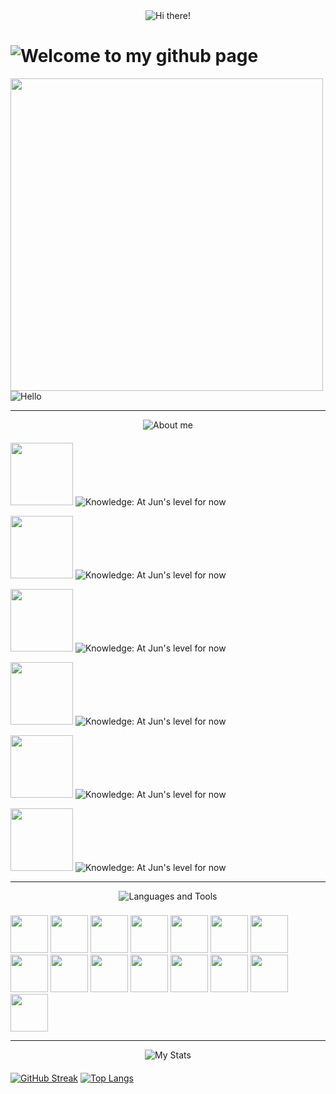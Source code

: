 
<div id="header" align="center">
  
  <img src="https://fontmeme.com/permalink/250405/2b6005f309aed9585bb677f8e2723b7c.png" alt="Hi there!"> 
  
</div>
<h1>
  <img src="https://fontmeme.com/permalink/250405/6e2294cba5cd37cd149e1ff3e6271fb6.png" alt="Welcome to my github page">
</h1>
<div align="left">
 <img src="https://media.tenor.com/gFDT7Ic6BdkAAAAi/pixel-sitting.gif" width="500" height="500">
<img src="https://fontmeme.com/permalink/250405/4e3fc96ac9baf49a8758996b14ee9048.png" alt="Hello">
</div>

---

<div align="center">
  
<img src="https://fontmeme.com/permalink/250405/f3653bb6793ed8edeed65ee938844182.png" alt="About me">
  
  <h4></h4> 
</div>
  <div align="left">
    
<img src="https://gifius.ru/instruments/gif_animator/server/php/files/f4r8nnj3f62noer9besasd03h6/3-no-bg-preview%20(carve.photos).png" width="100"> <img src="https://www.demirramon.com/gen/undertale_text_box.gif?text=I%20im%20a%20C%2B%2B%20and%20Game%20Developer%20and%20also%20an%20indie%20developer&box=undertale&character=none&size=2&t=1743865846" alt="Knowledge: At Jun's level for now">
 
<!-- -->
<img src="https://img.icons8.com/pixels/64/question-mark.png" width="100"> <img src="https://www.demirramon.com/gen/undertale_text_box.gif?text=Knowledge%3A%20At%20Jun%27s%20level%20for%20now&box=undertale&character=none&size=2&t=1743868680" alt="Knowledge: At Jun's level for now">  

<img src="https://gifius.ru/instruments/gif_animator/server/php/files/f4r8nnj3f62noer9besasd03h6/3-no-bg-preview%20(carve.photos).png" width="100"> <img src="https://www.demirramon.com/gen/undertale_text_box.gif?text=I%20have%20been%20developing%20for%201%20year%20already&box=undertale&character=none&size=2&t=1743865968" alt="Knowledge: At Jun's level for now">  
<!-- -->
<img src="https://img.icons8.com/pixels/64/question-mark.png" width="100"> <img src="https://www.demirramon.com/gen/undertale_text_box.gif?text=Do%20you%20have%20any%20other%20hobbies%20besides%20programming%3F&box=undertale&character=none&size=2&t=1743866059" alt="Knowledge: At Jun's level for now">  
  
<img src="https://gifius.ru/instruments/gif_animator/server/php/files/f4r8nnj3f62noer9besasd03h6/3-no-bg-preview%20(carve.photos).png" width="100"> <img src="https://www.demirramon.com/gen/undertale_text_box.gif?text=I%20also%20do%20sports%20and%20self-development&box=undertale&character=none&size=2&t=1743866131" alt="Knowledge: At Jun's level for now">  
<!-- -->
<img src="https://img.icons8.com/pixels/64/question-mark.png" width="100"> <img src="https://www.demirramon.com/gen/undertale_text_box.png?text=Ok%2C%20thanks%20for%20the%20answers.&box=undertale&character=none&size=2&t=1743868547" alt="Knowledge: At Jun's level for now">
</div>


---
<div align="center">
  
<img src="https://fontmeme.com/permalink/250405/e414140c40ea25abb43ede0e8d10c284.png" alt="Languages ​​and Tools">
  
<h3></h3>
  <div align="left">
<img src="https://cdn.jsdelivr.net/gh/devicons/devicon@latest/icons/cplusplus/cplusplus-original.svg" width="60">
<img src="https://cdn.jsdelivr.net/gh/devicons/devicon@latest/icons/redis/redis-original-wordmark.svg" width="60">
<img src="https://cdn.jsdelivr.net/gh/devicons/devicon@latest/icons/mysql/mysql-original-wordmark.svg" width="60">
<img src="https://cdn.jsdelivr.net/gh/devicons/devicon@latest/icons/figma/figma-original.svg" width="60">
<img src="https://cdn.jsdelivr.net/gh/devicons/devicon@latest/icons/unrealengine/unrealengine-original.svg" width="60">
<img src="https://cdn.jsdelivr.net/gh/devicons/devicon@latest/icons/postman/postman-original.svg" width="60">
<img src="https://cdn.jsdelivr.net/gh/devicons/devicon@latest/icons/arduino/arduino-original.svg" width="60">
<img src="https://cdn.jsdelivr.net/gh/devicons/devicon@latest/icons/docker/docker-original.svg" width="60">
<img src="https://www.svgrepo.com/show/329985/aseprite.svg" width="60">
<img src="https://www.svgrepo.com/show/306796/steam.svg" width="60">
<img src="https://cdn.jsdelivr.net/gh/devicons/devicon@latest/icons/lua/lua-plain.svg" width="60">
<img src="https://cdn.jsdelivr.net/gh/devicons/devicon@latest/icons/archlinux/archlinux-original.svg" width="60">
<img src="https://cdn.jsdelivr.net/gh/devicons/devicon@latest/icons/bash/bash-original.svg" width="60">
<img src="https://cdn.jsdelivr.net/gh/devicons/devicon@latest/icons/blender/blender-original.svg" width="60">
<img src="https://cdn.jsdelivr.net/gh/devicons/devicon@latest/icons/css3/css3-original.svg" width="60">
                             
  </div>
</div>

---

<div align="center">
  
<img src="https://fontmeme.com/permalink/250405/2a35864c910fb6d89230976176dab804.png" alt="My Stats">
  
</div>
<h4></h4>

[![GitHub Streak](http://github-readme-streak-stats.herokuapp.com?user=FixitFun&theme=dark&background=000000)](https://git.io/streak-stats)
[![Top Langs](https://github-readme-stats.vercel.app/api/top-langs/?username=FixitFun&layout=compact&theme=vision-friendly-dark)](https://github.com/anuraghazra/github-readme-stats)

